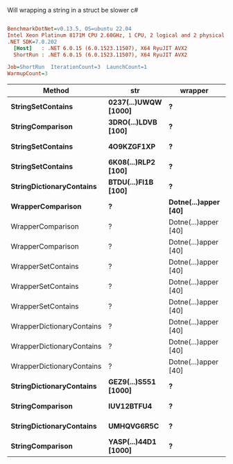 Will wrapping a string in a struct be slower c#
``` ini

BenchmarkDotNet=v0.13.5, OS=ubuntu 22.04
Intel Xeon Platinum 8171M CPU 2.60GHz, 1 CPU, 2 logical and 2 physical cores
.NET SDK=7.0.202
  [Host]   : .NET 6.0.15 (6.0.1523.11507), X64 RyuJIT AVX2
  ShortRun : .NET 6.0.15 (6.0.1523.11507), X64 RyuJIT AVX2

Job=ShortRun  IterationCount=3  LaunchCount=1  
WarmupCount=3  

```
|                    Method |                  str |              wrapper |         Mean |       Error |    StdDev | Allocated |
|-------------------------- |--------------------- |--------------------- |-------------:|------------:|----------:|----------:|
|         **StringSetContains** | **0237(...)UWQW [1000]** |                    **?** |   **366.942 ns** | **161.9127 ns** | **8.8750 ns** |         **-** |
|          **StringComparison** |  **3DRO(...)LDVB [100]** |                    **?** |     **1.608 ns** |   **0.3633 ns** | **0.0199 ns** |         **-** |
|         **StringSetContains** |           **4O9KZGF1XP** |                    **?** |    **11.761 ns** |   **2.0119 ns** | **0.1103 ns** |         **-** |
|         **StringSetContains** |  **6K08(...)RLP2 [100]** |                    **?** |    **40.609 ns** |  **35.4158 ns** | **1.9413 ns** |         **-** |
|  **StringDictionaryContains** |  **BTDU(...)FI1B [100]** |                    **?** |    **40.107 ns** |   **3.8979 ns** | **0.2137 ns** |         **-** |
|         **WrapperComparison** |                    **?** | **Dotne(...)apper [40]** |     **1.602 ns** |   **0.5849 ns** | **0.0321 ns** |         **-** |
|         WrapperComparison |                    ? | Dotne(...)apper [40] |     1.599 ns |   0.5125 ns | 0.0281 ns |         - |
|         WrapperComparison |                    ? | Dotne(...)apper [40] |     1.576 ns |   0.5532 ns | 0.0303 ns |         - |
|        WrapperSetContains |                    ? | Dotne(...)apper [40] |   115.457 ns |  20.3622 ns | 1.1161 ns |         - |
|        WrapperSetContains |                    ? | Dotne(...)apper [40] | 1,090.590 ns | 123.6075 ns | 6.7753 ns |         - |
|        WrapperSetContains |                    ? | Dotne(...)apper [40] |    25.120 ns |   1.4531 ns | 0.0796 ns |         - |
| WrapperDictionaryContains |                    ? | Dotne(...)apper [40] | 1,108.237 ns |  18.6540 ns | 1.0225 ns |         - |
| WrapperDictionaryContains |                    ? | Dotne(...)apper [40] |    15.722 ns |   1.1721 ns | 0.0642 ns |         - |
| WrapperDictionaryContains |                    ? | Dotne(...)apper [40] |   122.316 ns |  17.0553 ns | 0.9349 ns |         - |
|  **StringDictionaryContains** | **GEZ9(...)S551 [1000]** |                    **?** |   **340.456 ns** |  **65.0530 ns** | **3.5658 ns** |         **-** |
|          **StringComparison** |           **IUV12BTFU4** |                    **?** |     **1.518 ns** |   **0.7370 ns** | **0.0404 ns** |         **-** |
|  **StringDictionaryContains** |           **UMHQVG6R5C** |                    **?** |    **12.974 ns** |   **3.8035 ns** | **0.2085 ns** |         **-** |
|          **StringComparison** | **YASP(...)44D1 [1000]** |                    **?** |     **1.597 ns** |   **0.3192 ns** | **0.0175 ns** |         **-** |
